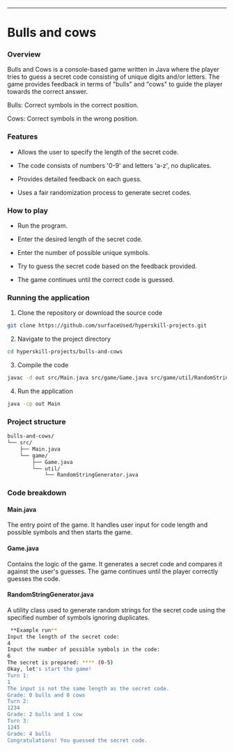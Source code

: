--- 

# Bulls and cows


### Overview

Bulls and Cows is a console-based game written in Java where the player tries to guess a secret code consisting 
of unique digits and/or letters. The game provides feedback in terms of "bulls" and "cows" to guide the player 
towards the correct answer.

Bulls: Correct symbols in the correct position.

Cows: Correct symbols in the wrong position.

### Features

- Allows the user to specify the length of the secret code.

- The code consists of numbers '0-9' and letters 'a-z', no duplicates.

- Provides detailed feedback on each guess.

- Uses a fair randomization process to generate secret codes.

### How to play

- Run the program.

- Enter the desired length of the secret code.

- Enter the number of possible unique symbols.

- Try to guess the secret code based on the feedback provided.

- The game continues until the correct code is guessed.

### Running the application

1. Clone the repository or download the source code
```sh
git clone https://github.com/surfaceUsed/hyperskill-projects.git
```

2. Navigate to the project directory
```sh
cd hyperskill-projects/bulls-and-cows
```

3. Compile the code
```sh
javac -d out src/Main.java src/game/Game.java src/game/util/RandomStringGenerator.java
```

4. Run the application
```sh
java -cp out Main
```

### Project structure
```sh
bulls-and-cows/
└── src/
    ├── Main.java
    └── game/
        ├── Game.java
        └── util/
            └── RandomStringGenerator.java
```

### Code breakdown

#### Main.java
The entry point of the game. It handles user input for code length and possible symbols and then starts the game.

#### Game.java
Contains the logic of the game. It generates a secret code and compares it against the user's guesses. The game continues until the player correctly guesses the code.

#### RandomStringGenerator.java
A utility class used to generate random strings for the secret code using the specified number of symbols ignoring duplicates.

```sh
 **Example run**
Input the length of the secret code:
4
Input the number of possible symbols in the code:
6
The secret is prepared: **** (0-5)
Okay, let's start the game!
Turn 1:
1
The input is not the same length as the secret code.
Grade: 0 bulls and 0 cows
Turn 2:
1234
Grade: 2 bulls and 1 cow
Turn 3:
1245
Grade: 4 bulls
Congratulations! You guessed the secret code.
```

